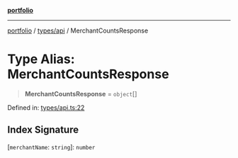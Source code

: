 [**portfolio**](../../../README.md)

***

[portfolio](../../../modules.md) / [types/api](../README.md) / MerchantCountsResponse

# Type Alias: MerchantCountsResponse

> **MerchantCountsResponse** = `object`[]

Defined in: [types/api.ts:22](https://github.com/tnorlund/Portfolio/blob/c2000939e29d4ea5228130856302e495f04c6c0b/portfolio/types/api.ts#L22)

## Index Signature

\[`merchantName`: `string`\]: `number`
